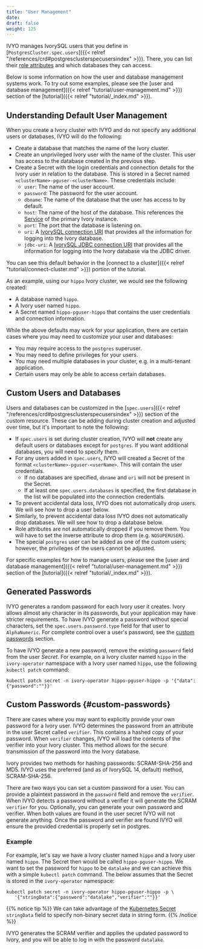 ```yaml
---
title: "User Management"
date:
draft: false
weight: 125
---
```


IVYO manages IvorySQL users that you define in [`PostgresCluster.spec.users`]({{< relref "/references/crd#postgresclusterspecusersindex" >}}).
There, you can list their [role attributes](https://www.postgresql.org/docs/current/role-attributes.html) and which databases they can access.

Below is some information on how the user and database management systems work. To try out some examples, please see the [user and database management]({{< relref "tutorial/user-management.md" >}}) section of the [tutorial]({{< relref "tutorial/_index.md" >}}).

## Understanding Default User Management

When you create a Ivory cluster with IVYO and do not specify any additional users or databases, IVYO will do the following:

- Create a database that matches the name of the Ivory cluster.
- Create an unprivileged Ivory user with the name of the cluster. This user has access to the database created in the previous step.
- Create a Secret with the login credentials and connection details for the Ivory user in relation to the database. This is stored in a Secret named `<clusterName>-pguser-<clusterName>`. These credentials include:
  - `user`: The name of the user account.
  - `password`: The password for the user account.
  - `dbname`: The name of the database that the user has access to by default.
  - `host`: The name of the host of the database.
    This references the [Service](https://kubernetes.io/docs/concepts/services-networking/service/) of the primary Ivory instance.
  - `port`: The port that the database is listening on.
  - `uri`: A [IvorySQL connection URI](https://www.postgresql.org/docs/current/libpq-connect.html#LIBPQ-CONNSTRING)
    that provides all the information for logging into the Ivory database.
  - `jdbc-uri`: A [IvorySQL JDBC connection URI](https://jdbc.postgresql.org/documentation/use/)
    that provides all the information for logging into the Ivory database via the JDBC driver.

You can see this default behavior in the [connect to a cluster]({{< relref "tutorial/connect-cluster.md" >}}) portion of the tutorial.

As an example, using our `hippo` Ivory cluster, we would see the following created:

- A database named `hippo`.
- A Ivory user named `hippo`.
- A Secret named `hippo-pguser-hippo` that contains the user credentials and connection information.

While the above defaults may work for your application, there are certain cases where you may need to customize your user and databases:

- You may require access to the `postgres` superuser.
- You may need to define privileges for your users.
- You may need multiple databases in your cluster, e.g. in a multi-tenant application.
- Certain users may only be able to access certain databases.

## Custom Users and Databases

Users and databases can be customized in the [`spec.users`]({{< relref "/references/crd#postgresclusterspecusersindex" >}}) section of the custom resource. These can be adding during cluster creation and adjusted over time, but it's important to note the following:

- If `spec.users` is set during cluster creation, IVYO will **not** create any default users or databases except for `postgres`. If you want additional databases, you will need to specify them.
- For any users added in `spec.users`, IVYO will created a Secret of the format `<clusterName>-pguser-<userName>`. This will contain the user credentials.
  - If no databases are specified, `dbname` and `uri` will not be present in the Secret.
  - If at least one `spec.users.databases` is specified, the first database in the list will be populated into the connection credentials.
- To prevent accidental data loss, IVYO does not automatically drop users. We will see how to drop a user below.
- Similarly, to prevent accidental data loss IVYO does not automatically drop databases. We will see how to drop a database below.
- Role attributes are not automatically dropped if you remove them. You will have to set the inverse attribute to drop them (e.g. `NOSUPERUSER`).
- The special `postgres` user can be added as one of the custom users; however, the privileges of the users cannot be adjusted.

For specific examples for how to manage users, please see the [user and database management]({{< relref "tutorial/user-management.md" >}}) section of the [tutorial]({{< relref "tutorial/_index.md" >}}).

## Generated Passwords

IVYO generates a random password for each Ivory user it creates. Ivory allows almost any character
in its passwords, but your application may have stricter requirements. To have IVYO generate a password
without special characters, set the `spec.users.password.type` field for that user to `AlphaNumeric`.
For complete control over a user's password, see the [custom passwords](#custom-passwords) section.

To have IVYO generate a new password, remove the existing `password` field from the user _Secret_.
For example, on a Ivory cluster named `hippo` in the `ivory-operator` namespace with
a Ivory user named `hippo`, use the following `kubectl patch` command:

```shell
kubectl patch secret -n ivory-operator hippo-pguser-hippo -p '{"data":{"password":""}}'
```

## Custom Passwords {#custom-passwords}

There are cases where you may want to explicitly provide your own password for a Ivory user.
IVYO determines the password from an attribute in the user Secret called `verifier`. This contains
a hashed copy of your password. When `verifier` changes, IVYO will load the contents of the verifier
into your Ivory cluster. This method allows for the secure transmission of the password into the
Ivory database.

Ivory provides two methods for hashing passwords: SCRAM-SHA-256 and MD5.
IVYO uses the preferred (and as of IvorySQL 14, default) method, SCRAM-SHA-256.

There are two ways you can set a custom password for a user. You can provide a plaintext password
in the `password` field and remove the `verifier`. When IVYO detects a password without a verifier
it will generate the SCRAM `verifier` for you. Optionally, you can generate your own password and
verifier. When both values are found in the user secret IVYO will not generate anything. Once the
password and verifier are found IVYO will ensure the provided credential is properly set in postgres.

### Example

For example, let's say we have a Ivory cluster named `hippo` and a Ivory user named `hippo`.
The Secret then would be called `hippo-pguser-hippo`. We want to set the password for `hippo` to
be `datalake` and we can achieve this with a simple `kubectl patch` command. The below assumes that
the Secret is stored in the `ivory-operator` namespace:

```shell
kubectl patch secret -n ivory-operator hippo-pguser-hippo -p \
   '{"stringData":{"password":"datalake","verifier":""}}'
```

{{% notice tip %}}
We can take advantage of the [Kubernetes Secret](https://kubernetes.io/docs/reference/kubernetes-api/config-and-storage-resources/secret-v1/#Secret)
`stringData` field to specify non-binary secret data in string form.
{{% /notice %}}

IVYO generates the SCRAM verifier and applies the updated password to Ivory, and you will be
able to log in with the password `datalake`.
